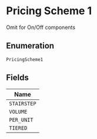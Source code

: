 
# Pricing Scheme 1

Omit for On/Off components

## Enumeration

`PricingScheme1`

## Fields

| Name |
|  --- |
| `STAIRSTEP` |
| `VOLUME` |
| `PER_UNIT` |
| `TIERED` |

